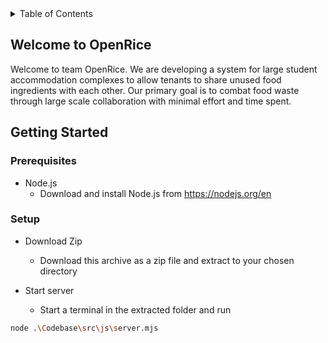 <!-- TABLE OF CONTENTS -->
<details>
  <summary>Table of Contents</summary>
  <ol>
    <li>
      <a href="#welcome-to-openrice">Welcome to OpenRice</a>
    </li>
    <li>
      <a href="#getting-started">Getting Started</a>
      <ul>
        <li><a href="#prerequisites">Prerequisites</a></li>
        <li><a href="#setup">Setup</a></li>
      </ul>
    </li>
  </ol>
</details>

## Welcome to OpenRice
Welcome to team OpenRice. We are developing a system for large student accommodation complexes to allow tenants to share unused food ingredients with each other. Our primary goal is to combat food waste through large scale collaboration with minimal effort and time spent.

## Getting Started

### Prerequisites
* Node.js
  * Download and install Node.js from https://nodejs.org/en

### Setup
* Download Zip
  * Download this archive as a zip file and extract to your chosen directory

* Start server
  * Start a terminal in the extracted folder and run 
```sh
node .\Codebase\src\js\server.mjs
```

